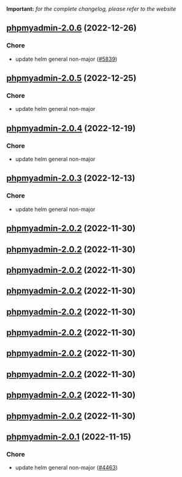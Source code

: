 **Important:**
*for the complete changelog, please refer to the website*




## [phpmyadmin-2.0.6](https://github.com/truecharts/charts/compare/phpmyadmin-2.0.5...phpmyadmin-2.0.6) (2022-12-26)

### Chore

- update helm general non-major ([#5839](https://github.com/truecharts/charts/issues/5839))
  
  


## [phpmyadmin-2.0.5](https://github.com/truecharts/charts/compare/phpmyadmin-2.0.4...phpmyadmin-2.0.5) (2022-12-25)

### Chore

- update helm general non-major
  
  


## [phpmyadmin-2.0.4](https://github.com/truecharts/charts/compare/phpmyadmin-2.0.3...phpmyadmin-2.0.4) (2022-12-19)

### Chore

- update helm general non-major
  
  


## [phpmyadmin-2.0.3](https://github.com/truecharts/charts/compare/phpmyadmin-2.0.2...phpmyadmin-2.0.3) (2022-12-13)

### Chore

- update helm general non-major
  
  


## [phpmyadmin-2.0.2](https://github.com/truecharts/charts/compare/phpmyadmin-2.0.1...phpmyadmin-2.0.2) (2022-11-30)




## [phpmyadmin-2.0.2](https://github.com/truecharts/charts/compare/phpmyadmin-2.0.1...phpmyadmin-2.0.2) (2022-11-30)




## [phpmyadmin-2.0.2](https://github.com/truecharts/charts/compare/phpmyadmin-2.0.1...phpmyadmin-2.0.2) (2022-11-30)




## [phpmyadmin-2.0.2](https://github.com/truecharts/charts/compare/phpmyadmin-2.0.1...phpmyadmin-2.0.2) (2022-11-30)




## [phpmyadmin-2.0.2](https://github.com/truecharts/charts/compare/phpmyadmin-2.0.1...phpmyadmin-2.0.2) (2022-11-30)




## [phpmyadmin-2.0.2](https://github.com/truecharts/charts/compare/phpmyadmin-2.0.1...phpmyadmin-2.0.2) (2022-11-30)




## [phpmyadmin-2.0.2](https://github.com/truecharts/charts/compare/phpmyadmin-2.0.1...phpmyadmin-2.0.2) (2022-11-30)




## [phpmyadmin-2.0.2](https://github.com/truecharts/charts/compare/phpmyadmin-2.0.1...phpmyadmin-2.0.2) (2022-11-30)




## [phpmyadmin-2.0.2](https://github.com/truecharts/charts/compare/phpmyadmin-2.0.1...phpmyadmin-2.0.2) (2022-11-30)




## [phpmyadmin-2.0.2](https://github.com/truecharts/charts/compare/phpmyadmin-2.0.1...phpmyadmin-2.0.2) (2022-11-30)




## [phpmyadmin-2.0.1](https://github.com/truecharts/charts/compare/phpmyadmin-2.0.0...phpmyadmin-2.0.1) (2022-11-15)

### Chore

- update helm general non-major ([#4463](https://github.com/truecharts/charts/issues/4463))
  
  
